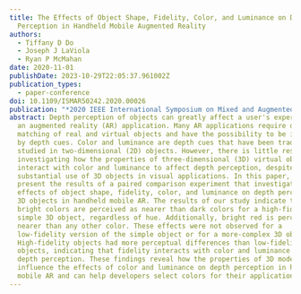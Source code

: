 ```yaml
---
title: The Effects of Object Shape, Fidelity, Color, and Luminance on Depth
  Perception in Handheld Mobile Augmented Reality
authors:
  - Tiffany D Do
  - Joseph J LaViola
  - Ryan P McMahan
date: 2020-11-01
publishDate: 2023-10-29T22:05:37.961002Z
publication_types:
  - paper-conference
doi: 10.1109/ISMAR50242.2020.00026
publication: "*2020 IEEE International Symposium on Mixed and Augmented Reality (ISMAR)*"
abstract: Depth perception of objects can greatly affect a user's experience of
  an augmented reality (AR) application. Many AR applications require depth
  matching of real and virtual objects and have the possibility to be influenced
  by depth cues. Color and luminance are depth cues that have been traditionally
  studied in two-dimensional (2D) objects. However, there is little research
  investigating how the properties of three-dimensional (3D) virtual objects
  interact with color and luminance to affect depth perception, despite the
  substantial use of 3D objects in visual applications. In this paper, we
  present the results of a paired comparison experiment that investigates the
  effects of object shape, fidelity, color, and luminance on depth perception of
  3D objects in handheld mobile AR. The results of our study indicate that
  bright colors are perceived as nearer than dark colors for a high-fidelity,
  simple 3D object, regardless of hue. Additionally, bright red is perceived as
  nearer than any other color. These effects were not observed for a
  low-fidelity version of the simple object or for a more-complex 3D object.
  High-fidelity objects had more perceptual differences than low-fidelity
  objects, indicating that fidelity interacts with color and luminance to affect
  depth perception. These findings reveal how the properties of 3D models
  influence the effects of color and luminance on depth perception in handheld
  mobile AR and can help developers select colors for their applications.
---
```

